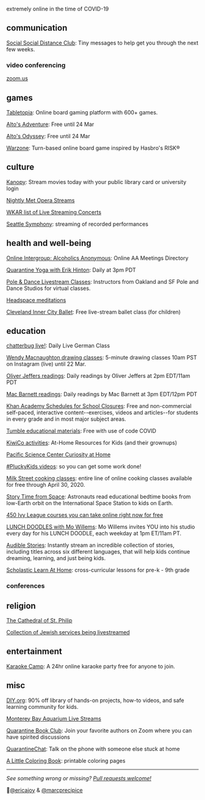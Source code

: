 extremely online in the time of COVID-19


## communication
[Social Social Distance Club](https://socialsocialdistanceclub.substack.com/): Tiny messages to help get you through the next few weeks.

### video conferencing
[zoom.us](http://zoom.us)

## games
[Tabletopia](http://tabletopia.com): Online board gaming platform with 600+ games.

[Alto's Adventure](http://altosadventure.com/): Free until 24 Mar

[Alto's Odyssey](http://altosodyssey.com/): Free until 24 Mar

[Warzone](https://www.warzone.com/): Turn-based online board game inspired by Hasbro's RISK®

## culture
[Kanopy](https://www.kanopy.com/): Stream movies today with your public library card or university login

[Nightly Met Opera Streams](https://www.metopera.org/user-information/nightly-met-opera-streams/)

[WKAR list of Live Streaming Concerts](https://www.wkar.org/post/list-live-streaming-concerts)

[Seattle Symphony](https://seattlesymphony.org/watch-listen/live): streaming of recorded performances 

## health and well-being
[Online Intergroup: Alcoholics Anonymous](http://aa-intergroup.org/directory.php): Online AA Meetings Directory

[Quarantine Yoga with Erik Hinton](https://www.twitch.tv/esmooov/): Daily at 3pm PDT

[Pole & Dance Livestream Classes](http://bit.ly/poleanddancelivestream): Instructors from Oakland and SF Pole and Dance Studios for virtual classes.

[Headspace meditations](https://www.headspace.com/covid-19)

[Cleveland Inner City Ballet](https://www.clevelandinnercityballet.org/pink-tutu-outreach-company): Free live-stream ballet class (for children)

## education
[chatterbug live!](https://chatterbug.com/en/chatterbug-live): Daily Live German Class

[Wendy Macnaughton drawing classes](https://www.instagram.com/wendymac/): 5-minute drawing classes 10am PST on Instagram (live) until 22 Mar.

[Oliver Jeffers readings](https://www.instagram.com/oliverjeffers/): Daily readings by Oliver Jeffers at 2pm EDT/11am PDT

[Mac Barnett readings](https://www.instagram.com/macbarnett/): Daily readings by Mac Barnett at 3pm EDT/12pm PDT

[Khan Academy Schedules for School Closures](https://docs.google.com/document/d/e/2PACX-1vSZhOdEPAWjUQpqDkVAlJrFwxxZ9Sa6zGOq0CNRms6Z7DZNq-tQWS3OhuVCUbh_-P-WmksHAzbsrk9d/pub): Free and non-commercial self-paced, interactive content--exercises, videos and articles--for students in every grade and in most major subject areas.

[Tumble educational materials](http://www.sciencepodcastforkids.com/materials): Free with use of code COVID

[KiwiCo activities](https://www.kiwico.com/kids-at-home): At-Home Resources for Kids (and their grownups)

[Pacific Science Center Curiosity at Home](https://www.pacificsciencecenter.org/events-programs/curiosity-at-home/)

[#PluckyKids videos](https://www.beplucky.com/pluckykids-videos-so-you-can-get-some-work-done/): so you can get some work done!

[Milk Street cooking classes](https://www.177milkstreet.com/school/classes/online-classes/): entire line of online cooking classes available for free through April 30, 2020.

[Story Time from Space](https://storytimefromspace.com/): Astronauts read educational bedtime books from low-Earth orbit on the International Space Station to kids on Earth.

[450 Ivy League courses you can take online right now for free](https://www.freecodecamp.org/news/here-are-380-ivy-league-courses-you-can-take-online-right-now-for-free-9b3ffcbd7b8c/)

[LUNCH DOODLES with Mo Willems](https://www.kennedy-center.org/education/mo-willems/): Mo Willems invites YOU into his studio every day for his LUNCH DOODLE, each weekday at 1pm ET/11am PT.

[Audible Stories](https://stories.audible.com/start-listen): Instantly stream an incredible collection of stories, including titles across six different languages, that will help kids continue dreaming, learning, and just being kids.

[Scholastic Learn At Home](https://classroommagazines.scholastic.com/support/learnathome.html): cross-curricular lessons for pre-k - 9th grade


### conferences

## religion
[The Cathedral of St. Philip](https://www.cathedralatl.org/worship/live-streaming/)

[Collection of Jewish services being livestreamed](https://docs.google.com/spreadsheets/d/1Nmyndg953zD9it_SADauRu2Drz_oGaYUUArlZ1jUNNc/edit?fbclid=IwAR1PBYYkm-47RWz1leyrEcE7z33LDIEF50JlPp8EIKoYBzsSsTgy1nLaP84#gid=960275912)

## entertainment
[Karaoke Camp](https://karaoke.camp/): A 24hr online karaoke party free for anyone to join.

## misc
[DIY.org](https://diy.org/register?coupon=TOGETHER):  90% off library of hands-on projects, how-to videos, and safe learning community for kids.

[Monterey Bay Aquarium Live Streams](https://www.montereybayaquarium.org/animals/live-cams)

[Quarantine Book Club](https://www.quarantinebookclub.com/): Join your favorite authors on Zoom where you can have spirited discussions

[QuarantineChat](https://quarantinechat.com/): Talk on the phone with someone else stuck at home

[A Little Coloring Book](https://adobe.ly/2U3suMF): printable coloring pages 

---
_See something wrong or missing? [Pull requests welcome!](https://github.com/ericajoy/nowonline)_

💖[@ericajoy](https://twitter.com/EricaJoy) & [@marcprecipice](https://twitter.com/marcprecipice)
